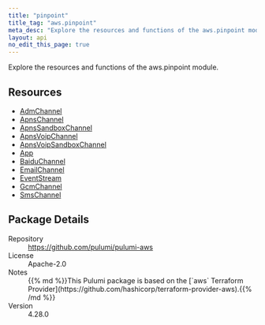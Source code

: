 ```yaml
---
title: "pinpoint"
title_tag: "aws.pinpoint"
meta_desc: "Explore the resources and functions of the aws.pinpoint module."
layout: api
no_edit_this_page: true
---
```


<!-- WARNING: this file was generated by Pulumi Docs Generator. -->
<!-- Do not edit by hand unless you're certain you know what you are doing! -->

Explore the resources and functions of the aws.pinpoint module.

<h2 id="resources">Resources</h2>
<ul class="api">
    <li><a href="admchannel" title="AdmChannel"><span class="api-symbol api-symbol--resource"></span>AdmChannel</a></li>
    <li><a href="apnschannel" title="ApnsChannel"><span class="api-symbol api-symbol--resource"></span>ApnsChannel</a></li>
    <li><a href="apnssandboxchannel" title="ApnsSandboxChannel"><span class="api-symbol api-symbol--resource"></span>ApnsSandboxChannel</a></li>
    <li><a href="apnsvoipchannel" title="ApnsVoipChannel"><span class="api-symbol api-symbol--resource"></span>ApnsVoipChannel</a></li>
    <li><a href="apnsvoipsandboxchannel" title="ApnsVoipSandboxChannel"><span class="api-symbol api-symbol--resource"></span>ApnsVoipSandboxChannel</a></li>
    <li><a href="app" title="App"><span class="api-symbol api-symbol--resource"></span>App</a></li>
    <li><a href="baiduchannel" title="BaiduChannel"><span class="api-symbol api-symbol--resource"></span>BaiduChannel</a></li>
    <li><a href="emailchannel" title="EmailChannel"><span class="api-symbol api-symbol--resource"></span>EmailChannel</a></li>
    <li><a href="eventstream" title="EventStream"><span class="api-symbol api-symbol--resource"></span>EventStream</a></li>
    <li><a href="gcmchannel" title="GcmChannel"><span class="api-symbol api-symbol--resource"></span>GcmChannel</a></li>
    <li><a href="smschannel" title="SmsChannel"><span class="api-symbol api-symbol--resource"></span>SmsChannel</a></li>
</ul>

<h2 id="package-details">Package Details</h2>
<dl class="package-details">
	<dt>Repository</dt>
	<dd><a href="https://github.com/pulumi/pulumi-aws">https://github.com/pulumi/pulumi-aws</a></dd>
	<dt>License</dt>
	<dd>Apache-2.0</dd>
	<dt>Notes</dt>
	<dd>{{% md %}}This Pulumi package is based on the [`aws` Terraform Provider](https://github.com/hashicorp/terraform-provider-aws).{{% /md %}}</dd>
	<dt>Version</dt>
	<dd>4.28.0</dd>
</dl>

